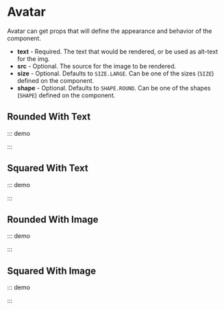 <script setup>
import { SwAvatar, SHAPE, SIZE } from '@swimm/ui';
const img = 'https://www.w3schools.com/howto/img_avatar2.png';
</script>

# Avatar

Avatar can get props that will define the appearance and behavior of the component.

- **text** - Required. The text that would be rendered, or be used as alt-text for the img.
- **src** - Optional. The source for the image to be rendered.
- **size** - Optional. Defaults to `SIZE.LARGE`. Can be one of the sizes (`SIZE`) defined on the component.
- **shape** - Optional. Defaults to `SHAPE.ROUND`. Can be one of the shapes (`SHAPE`) defined on the component.

## Rounded With Text

::: demo
<div style="display: flex; justify-content: space-between; align-items: center" >
    <sw-avatar text="Swimm" :size="SIZE.HUGE" />
    <sw-avatar text="Swimm" :size="SIZE.XLARGE" />
    <sw-avatar text="Swimm" :size="SIZE.LARGE" />
    <sw-avatar text="Swimm" :size="SIZE.MEDIUM"/>
    <sw-avatar text="Swimm" :size="SIZE.SMALL" />
    <sw-avatar text="Swimm" :size="SIZE.XSMALL" />
</div>
:::

## Squared With Text

::: demo
<div style="display: flex; justify-content: space-between; align-items: center" >
	<sw-avatar text="Swimm" :size="SIZE.HUGE" :shape="SHAPE.SQUARE" />
	<sw-avatar text="Swimm" :size="SIZE.XLARGE" :shape="SHAPE.SQUARE" />
	<sw-avatar text="Swimm" :size="SIZE.LARGE" :shape="SHAPE.SQUARE" />
	<sw-avatar text="Swimm" :size="SIZE.MEDIUM" :shape="SHAPE.SQUARE" />
	<sw-avatar text="Swimm" :size="SIZE.SMALL" :shape="SHAPE.SQUARE" />
	<sw-avatar text="Swimm" :size="SIZE.XSMALL" :shape="SHAPE.SQUARE" />
</div>
:::

## Rounded With Image

::: demo

<div style="display: flex; justify-content: space-between; align-items: center" >
	<sw-avatar text="Swimm" :src="img" :size="SIZE.HUGE" />
	<sw-avatar text="Swimm" :src="img" :size="SIZE.XLARGE" />
	<sw-avatar text="Swimm" :src="img" :size="SIZE.LARGE" />
	<sw-avatar text="Swimm" :src="img" :size="SIZE.MEDIUM"/>
	<sw-avatar text="Swimm" :src="img" :size="SIZE.SMALL" />
	<sw-avatar text="Swimm" :src="img" :size="SIZE.XSMALL" />
</div>
:::

## Squared With Image

::: demo

<div style="display: flex; justify-content: space-between; align-items: center" >
	<sw-avatar text="Swimm" :src="img" :size="SIZE.HUGE" :shape="SHAPE.SQUARE" />
	<sw-avatar text="Swimm" :src="img" :size="SIZE.XLARGE" :shape="SHAPE.SQUARE" />
	<sw-avatar text="Swimm" :src="img" :size="SIZE.LARGE" :shape="SHAPE.SQUARE" />
	<sw-avatar text="Swimm" :src="img" :size="SIZE.MEDIUM" :shape="SHAPE.SQUARE" />
	<sw-avatar text="Swimm" :src="img" :size="SIZE.SMALL" :shape="SHAPE.SQUARE" />
	<sw-avatar text="Swimm" :src="img" :size="SIZE.XSMALL" :shape="SHAPE.SQUARE" />
</div>
:::
